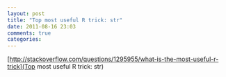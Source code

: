 ```yaml
---
layout: post
title: "Top most useful R trick: str"
date: 2011-08-16 23:03
comments: true
categories: 
---
```

[http://stackoverflow.com/questions/1295955/what-is-the-most-useful-r-trick](Top most useful R trick: str)

